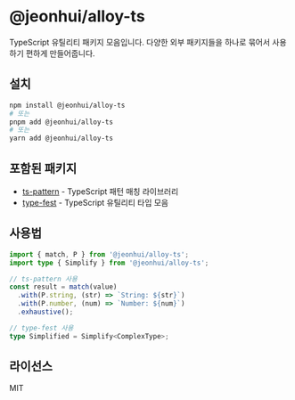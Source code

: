 # @jeonhui/alloy-ts

TypeScript 유틸리티 패키지 모음입니다. 다양한 외부 패키지들을 하나로 묶어서 사용하기 편하게 만들어줍니다.

## 설치

```bash
npm install @jeonhui/alloy-ts
# 또는
pnpm add @jeonhui/alloy-ts
# 또는
yarn add @jeonhui/alloy-ts
```

## 포함된 패키지

- [ts-pattern](https://github.com/gvergnaud/ts-pattern) - TypeScript 패턴 매칭 라이브러리
- [type-fest](https://github.com/sindresorhus/type-fest) - TypeScript 유틸리티 타입 모음

## 사용법

```typescript
import { match, P } from '@jeonhui/alloy-ts';
import type { Simplify } from '@jeonhui/alloy-ts';

// ts-pattern 사용
const result = match(value)
  .with(P.string, (str) => `String: ${str}`)
  .with(P.number, (num) => `Number: ${num}`)
  .exhaustive();

// type-fest 사용
type Simplified = Simplify<ComplexType>;
```

## 라이선스

MIT
